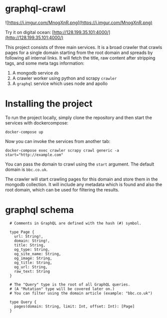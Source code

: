 # graphql-crawl

![https://i.imgur.com/MnogXnR.png](https://i.imgur.com/MnogXnR.png)

Try it on digital ocean: [http://128.199.35.101:4000/](http://128.199.35.101:4000/)

This project consists of three main services. It is a broad crawler that crawls pages for a single domain starting from the root domain
and spreads by following all internal links. It will fetch the title, raw content after stripping tags, and some meta tags information:

1. A mongodb service `db`
2. A crawler worker using python and scrapy `crawler`
3. A `graphql` service which uses node and apollo

# Installing the project

To run the project locally, simply clone the repository and then start the services with dockercompose:

```
docker-compose up
```

Now you can invoke the services from another tab:

```
docker-compose exec crawler scrapy crawl generic -a start="http://example.com"
```

You can pass the domain to crawl using the `start` argument. The default domain is `bbc.co.uk`.

The crawler will start crawling pages for this domain and store them in the mongodb collection. It will include any metadata which is found
and also the root domain, which can be used for filtering the results.

# graphql schema

```
  # Comments in GraphQL are defined with the hash (#) symbol.

  type Page {
    url: String!,
    domain: String!,
    title: String,
    og_type: String,
    og_site_name: String,
    og_image: String,
    og_title: String,
    og_url: String,
    raw_text: String
  }

  # The "Query" type is the root of all GraphQL queries.
  # (A "Mutation" type will be covered later on.)
  # You can filter using the domain article (example: "bbc.co.uk")
  
  type Query {
    pages(domain: String, limit: Int, offset: Int): [Page]
  }
```
